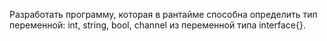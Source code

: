 Разработать программу, которая в рантайме способна определить тип переменной: int, string, bool, channel из переменной типа interface{}.
